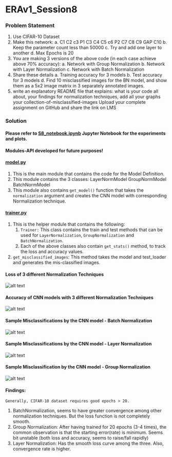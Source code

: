 # ERAv1_Session8

### Problem Statement
1. Use CIFAR-10 Dataset
2. Make this network:
    a. C1 C2 c3 P1 C3 C4 C5 c6 P2 C7 C8 C9 GAP C10
    b. Keep the parameter count less than 50000
    c. Try and add one layer to another
    d. Max Epochs is 20
3. You are making 3 versions of the above code (in each case achieve above 70% accuracy):
    a. Network with Group Normalization
    b. Network with Layer Normalization
    c. Network with Batch Normalization
4. Share these details
    a. Training accuracy for 3 models
    b. Test accuracy for 3 models
    d. Find 10 misclassified images for the BN model, and show them as a 5x2 image matrix in 3 separately annotated images. 
5. write an explanatory README file that explains:
    what is your code all about,
    your findings for normalization techniques,
    add all your graphs
    your collection-of-misclassified-images 
    Upload your complete assignment on GitHub and share the link on LMS
 



### Solution
#### Please refer to [S8_notebook.ipynb](/S8_notebook.ipynb) Jupyter Notebook for the experiments and plots.


#### Modules-API developed for future purposes!
#### [model.py](/model.py)
1. This is the main module that contains the code for the Model Definition.
2. This module contains the 3 classes:
    LayerNormModel
    GroupNormModel
    BatchNormModel
3. This module also contains ```get_model()``` function that takes the ```normalization``` argument and creates the CNN model with corresponding Normalization technique.


#### [trainer.py](/trainer.py)
1. This is the helper module that contains the following:
    1. ```Trainer:``` This class contains the train and test methods that can be used for 
    ```LayerNormalization```, ```GroupNormalization``` and ```BatchNormalization```.
    2. Each of the above classes also contain ```get_stats()``` method, to track the loss and accuracy values.
2. ```get_misclassified_images```: This method takes the model and test_loader and generates the mis-classified images.


#### Loss of 3 different Normalization Techniques
![alt text](/images/epochs_vs_loss.png)

#### Accuracy of CNN models with 3 different Normalization Techniques
![alt text](/images/epochs_vs_acc.png)

#### Sample Misclassifications by the CNN model - Batch Normalization
![alt text](/images/bn_misclassification.png)

#### Sample Misclassifications by the CNN model - Layer Normalization
![alt text](/images/ln_misclassification.png)

#### Sample Misclassification by the CNN model - Group Normalization
![alt text](/images/gn_misclassification.png)


#### Findings:
```Generally, CIFAR-10 dataset requires good epochs > 20.```
1. BatchNormalization, seems to have greater convergence among other normalization techniques. But the loss function is not completely smooth.
2. Group Normalization: After having trained for 20 epochs (3-4 times), the common observation is that the starting error(rate) is minimum. Seems bit unstable (both loss and accuracy, seems to raise/fall rapidly)
3. Layer Normalization: Has the smooth loss curve among the three. Also, convergence rate is higher.
